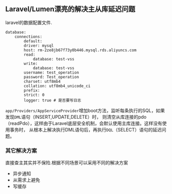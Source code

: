 ## Laravel/Lumen漂亮的解决主从库延迟问题 

laravel的数据配置文件.

    database:
        connections:
            default:
            driver: mysql
            host: rm-2ze8jb67f73y0b446.mysql.rds.aliyuncs.com
            read:
                database: test-vss
            write:
                database: test-vss
            username: test_operation
            password: Test_operation
            charset: utf8mb4
            collation: utf8mb4_unicode_ci
            prefix:
            strict: 0
            logger: true # 是否要写日志

`app/Providers/AppServiceProvider`增加boot方法，监听每条执行的SQL，如果发现`DML`语句（INSERT,UPDATE,DELETE）时，
则清空从库连接的pdo（readPdo），这样由于Laravel底层安全机制，会默认使用主库连接。这样没有使用事务时，
从根本上解决执行DML语句后，再执行`DQL`（SELECT）语句的延迟问题。

###  其它解决方案

直接查主其实并不保险.根据不同场景可以采用不同的解决方案

 - 异步通知
 - 从需求上避免
 - 写缓存